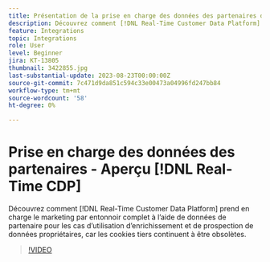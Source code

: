 ```yaml
---
title: Présentation de la prise en charge des données des partenaires dans Real-Time CDP
description: Découvrez comment [!DNL Real-Time Customer Data Platform] prend en charge le marketing par entonnoir complet à l’aide de données de partenaire pour les cas d’utilisation d’enrichissement et de prospection de données propriétaires, car les cookies tiers continuent à être obsolètes. 
feature: Integrations
topic: Integrations
role: User
level: Beginner
jira: KT-13805
thumbnail: 3422855.jpg
last-substantial-update: 2023-08-23T00:00:00Z
source-git-commit: 7c471d9da851c594c33e00473a04996fd247bb84
workflow-type: tm+mt
source-wordcount: '58'
ht-degree: 0%

---
```


# Prise en charge des données des partenaires - Aperçu [!DNL Real-Time CDP]

Découvrez comment [!DNL Real-Time Customer Data Platform] prend en charge le marketing par entonnoir complet à l’aide de données de partenaire pour les cas d’utilisation d’enrichissement et de prospection de données propriétaires, car les cookies tiers continuent à être obsolètes. 

>[!VIDEO](https://video.tv.adobe.com/v/3422855/?learn=on)

